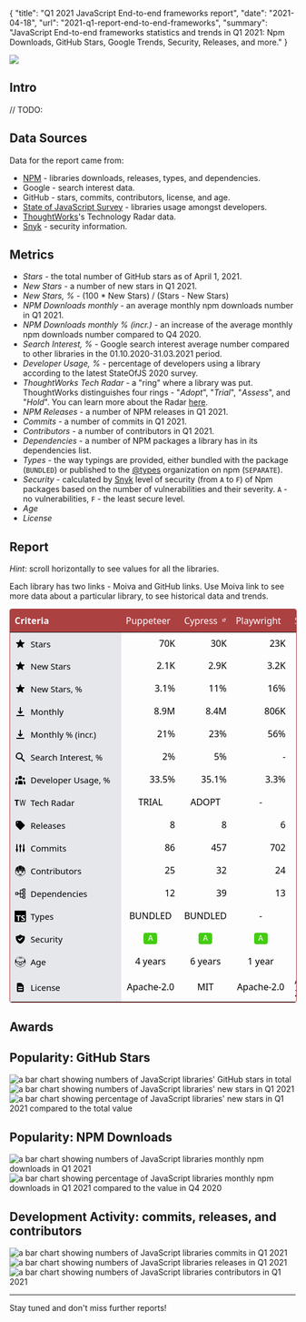 {
    "title": "Q1 2021 JavaScript End-to-end frameworks report",
    "date": "2021-04-18",
    "url": "2021-q1-report-end-to-end-frameworks",
    "summary": "JavaScript End-to-end frameworks statistics and trends in Q1 2021: Npm Downloads, GitHub Stars, Google Trends, Security, Releases, and more."
}

![](/blog/images/2021-q1-report/logo.png)

## Intro
// TODO:

## Data Sources
Data for the report came from:
- [NPM](https://www.npmjs.com/) - libraries downloads, releases, types, and dependencies.
- Google - search interest data.
- GitHub - stars, commits, contributors, license, and age.
- [State of JavaScript Survey](https://stateofjs.com/) - libraries usage amongst developers.
- [ThoughtWorks](https://www.thoughtworks.com/)'s Technology Radar data.
- [Snyk](https://snyk.io/) - security information.

## Metrics
- *Stars* - the total number of GitHub stars as of April 1, 2021.
- *New Stars* - a number of new stars in Q1 2021.
- *New Stars, %* - (100 * New Stars) / (Stars - New Stars)
- *NPM Downloads monthly* - an average monthly npm downloads number in Q1 2021.
- *NPM Downloads monthly % (incr.)* - an increase of the average monthly npm downloads number compared to Q4 2020.
- *Search Interest, %* - Google search interest average number compared to other libraries in the 01.10.2020-31.03.2021 period.
- *Developer Usage, %* - percentage of developers using a library according to the latest StateOfJS 2020 survey.
- *ThoughtWorks Tech Radar* - a "ring" where a library was put. ThoughtWorks distinguishes four rings - "*Adopt*", "*Trial*", "*Assess*", and "*Hold*". You can learn more about the Radar [here](https://www.thoughtworks.com/radar/faq).
- *NPM Releases* - a number of NPM releases in Q1 2021.
- *Commits* - a number of commits in Q1 2021.
- *Contributors* - a number of contributors in Q1 2021.
- *Dependencies* - a number of NPM packages a library has in its dependencies list.
- *Types* - the way typings are provided, either bundled with the package (`BUNDLED`) or published to the [@types](https://www.npmjs.com/~types) organization on npm (`SEPARATE`).
- *Security* - calculated by [Snyk](https://snyk.io/) level of security (from `A` to `F`) of Npm packages based on the number of vulnerabilities and their severity. `A` - no vulnerabilities, `F` - the least secure level.
- *Age*
- *License*

## Report
*Hint*: scroll horizontally to see values for all the libraries.

Each library has two links - Moiva and GitHub links. Use Moiva link to see more data about a particular library, to see historical data and trends.

<style type='text/css'>
.wrapper-2021q1 {
    border-color: rgba(172, 65, 66, 1);
    border-radius: 0.25rem;
    border-width: 1px;
    border-style: solid;
    width: 100%;
    overflow: scroll;
}
.wrapper-2021q1 table {
  padding: 0;
  margin: 0;
  border: none;
    font-size: 16px;
    border-width: 1px;
    table-layout: auto;
    border-collapse: collapse;
    text-indent: 0;
    border-color: inherit;
    font-family: ui-sans-serif, system-ui, -apple-system, BlinkMacSystemFont, "Segoe UI", Roboto, "Helvetica Neue", Arial, "Noto Sans", sans-serif, "Apple Color Emoji", "Segoe UI Emoji", "Segoe UI Symbol", "Noto Color Emoji";
}
.wrapper-2021q1 thead {
    background-color: rgba(172, 65, 66, 1.0);
    color: white;
}
.wrapper-2021q1 thead th {
    z-index: 1;
    border: none;
}

.wrapper-2021q1 thead th:first-child {
    background-color: rgba(172, 65, 66, 1.0);
    height: 2.5rem;
    position: -webkit-sticky;
    position: sticky;
    left: 0;
    z-index: 2;
}

.wrapper-2021q1 thead th:first-child div {
    width: 180px;
}

.wrapper-2021q1 thead th div {
    display: flex;
}

.wrapper-2021q1 tbody {
    color: black;
}

.wrapper-2021q1 tbody th {
    font-weight: 500;
    font-size: 15px;
    position: -webkit-sticky;
    position: sticky;
    left: 0;
    z-index: 1;
    background-color: rgba(229, 231, 235, 1.0) !important;
    padding-left: 0.5rem;
    padding-right: 0.5rem;
    border-left: none;
}

.wrapper-2021q1 tbody tr {
    height: 40px;
}

.wrapper-2021q1 td, th {
    border-bottom: none;
    border-top: none;
}

.wrapper-2021q1 a.primary-link {
    font-weight: 400;
    color: rgba(255, 255, 255, 1) !important;
}

.wrapper-2021q1 a.primary-link:hover {
    font-weight: 400;
    --tw-text-opacity: 1;
    color: rgba(255, 255, 255, var(--tw-text-opacity));
    text-decoration: underline;
}
.wrapper-2021q1 a, .link {
    cursor: pointer;
    font-weight: 400;
    color: rgba(172, 65, 66, 1);
}
.wrapper-2021q1 a {
    color: inherit;
    text-decoration: inherit;
}

.wrapper-2021q1 .ml-2 {
    margin-left: 0.5rem;
}
.wrapper-2021q1 svg {
    display: block;
    vertical-align: middle;
}
.wrapper-2021q1 .w-5 {
    width: 1.25rem;
}
.wrapper-2021q1 .h-5 {
    height: 1.25rem;
}
.wrapper-2021q1 .border-r {
    border-right-width: 1px !important;
}

.wrapper-2021q1 .border-gray-300 {
    border-color: rgba(209, 213, 219, 1);
}

.wrapper-2021q1 .items-center {
    align-items: center;
}

.wrapper-2021q1 .flex {
    display: flex;
}
.wrapper-2021q1 .justify-end {
    justify-content: flex-end;
}
.wrapper-2021q1 .justify-center {
    justify-content: center;
}
.wrapper-2021q1 .sec {
    border-radius: 4px;
    width: 24px;
    height: 20px;
    display: flex;
    align-items: center;
    justify-content: center;
    font-family: ui-monospace, SFMono-Regular, Menlo, Monaco, Consolas, "Liberation Mono", "Courier New", monospace;
    font-size: 14px;
    line-height: 20px;
    color: white !important;
    text-decoration: none;
}
.wrapper-2021q1 .sec-A {
    background-color: #4c1;
}
.wrapper-2021q1 .sec-E, .wrapper-2021q1 .sec-F {
    background-color: #e05d44;
}
</style>

<div class="wrapper-2021q1"><table><thead class="text-white bg-primary"><tr><th scope="col"><div class="w-52">Criteria</div></th><th scope="col"><div><a href="/?npm=puppeteer" class="primary-link">Puppeteer</a><a href="https://github.com/puppeteer/puppeteer" target="_blank" class="ml-2 primary-link"><svg xmlns="http://www.w3.org/2000/svg" class="w-5 h-5" viewBox="0 0 20 20" fill="currentColor"><path d="M11 3a1 1 0 100 2h2.586l-6.293 6.293a1 1 0 101.414 1.414L15 6.414V9a1 1 0 102 0V4a1 1 0 00-1-1h-5z"></path><path d="M5 5a2 2 0 00-2 2v8a2 2 0 002 2h8a2 2 0 002-2v-3a1 1 0 10-2 0v3H5V7h3a1 1 0 000-2H5z"></path></svg></a></div></th><th scope="col"><div><a href="/?npm=cypress" class="primary-link">Cypress</a><a href="https://github.com/cypress-io/cypress" target="_blank" class="ml-2 primary-link"><svg xmlns="http://www.w3.org/2000/svg" class="w-5 h-5" viewBox="0 0 20 20" fill="currentColor"><path d="M11 3a1 1 0 100 2h2.586l-6.293 6.293a1 1 0 101.414 1.414L15 6.414V9a1 1 0 102 0V4a1 1 0 00-1-1h-5z"></path><path d="M5 5a2 2 0 00-2 2v8a2 2 0 002 2h8a2 2 0 002-2v-3a1 1 0 10-2 0v3H5V7h3a1 1 0 000-2H5z"></path></svg></a></div></th><th scope="col"><div><a href="/?npm=playwright" class="primary-link">Playwright</a><a href="https://github.com/Microsoft/playwright" target="_blank" class="ml-2 primary-link"><svg xmlns="http://www.w3.org/2000/svg" class="w-5 h-5" viewBox="0 0 20 20" fill="currentColor"><path d="M11 3a1 1 0 100 2h2.586l-6.293 6.293a1 1 0 101.414 1.414L15 6.414V9a1 1 0 102 0V4a1 1 0 00-1-1h-5z"></path><path d="M5 5a2 2 0 00-2 2v8a2 2 0 002 2h8a2 2 0 002-2v-3a1 1 0 10-2 0v3H5V7h3a1 1 0 000-2H5z"></path></svg></a></div></th><th scope="col"><div><a href="/?npm=selenium-webdriver" class="primary-link">Selenium</a><a href="https://github.com/SeleniumHQ/selenium" target="_blank" class="ml-2 primary-link"><svg xmlns="http://www.w3.org/2000/svg" class="w-5 h-5" viewBox="0 0 20 20" fill="currentColor"><path d="M11 3a1 1 0 100 2h2.586l-6.293 6.293a1 1 0 101.414 1.414L15 6.414V9a1 1 0 102 0V4a1 1 0 00-1-1h-5z"></path><path d="M5 5a2 2 0 00-2 2v8a2 2 0 002 2h8a2 2 0 002-2v-3a1 1 0 10-2 0v3H5V7h3a1 1 0 000-2H5z"></path></svg></a></div></th><th scope="col"><div><a href="/?npm=webdriverio" class="primary-link">Webdriverio</a><a href="https://github.com/webdriverio/webdriverio" target="_blank" class="ml-2 primary-link"><svg xmlns="http://www.w3.org/2000/svg" class="w-5 h-5" viewBox="0 0 20 20" fill="currentColor"><path d="M11 3a1 1 0 100 2h2.586l-6.293 6.293a1 1 0 101.414 1.414L15 6.414V9a1 1 0 102 0V4a1 1 0 00-1-1h-5z"></path><path d="M5 5a2 2 0 00-2 2v8a2 2 0 002 2h8a2 2 0 002-2v-3a1 1 0 10-2 0v3H5V7h3a1 1 0 000-2H5z"></path></svg></a></div></th><th scope="col"><div><a href="/?npm=testcafe" class="primary-link">Testcafe</a><a href="https://github.com/DevExpress/testcafe" target="_blank" class="ml-2 primary-link"><svg xmlns="http://www.w3.org/2000/svg" class="w-5 h-5" viewBox="0 0 20 20" fill="currentColor"><path d="M11 3a1 1 0 100 2h2.586l-6.293 6.293a1 1 0 101.414 1.414L15 6.414V9a1 1 0 102 0V4a1 1 0 00-1-1h-5z"></path><path d="M5 5a2 2 0 00-2 2v8a2 2 0 002 2h8a2 2 0 002-2v-3a1 1 0 10-2 0v3H5V7h3a1 1 0 000-2H5z"></path></svg></a></div></th><th scope="col"><div><a href="/?npm=nightwatch" class="primary-link">Nightwatch</a><a href="https://github.com/nightwatchjs/nightwatch" target="_blank" class="ml-2 primary-link"><svg xmlns="http://www.w3.org/2000/svg" class="w-5 h-5" viewBox="0 0 20 20" fill="currentColor"><path d="M11 3a1 1 0 100 2h2.586l-6.293 6.293a1 1 0 101.414 1.414L15 6.414V9a1 1 0 102 0V4a1 1 0 00-1-1h-5z"></path><path d="M5 5a2 2 0 00-2 2v8a2 2 0 002 2h8a2 2 0 002-2v-3a1 1 0 10-2 0v3H5V7h3a1 1 0 000-2H5z"></path></svg></a></div></th><th scope="col"><div><a href="/?npm=taiko" class="primary-link">Taiko</a><a href="https://github.com/getgauge/taiko" target="_blank" class="ml-2 primary-link"><svg xmlns="http://www.w3.org/2000/svg" class="w-5 h-5" viewBox="0 0 20 20" fill="currentColor"><path d="M11 3a1 1 0 100 2h2.586l-6.293 6.293a1 1 0 101.414 1.414L15 6.414V9a1 1 0 102 0V4a1 1 0 00-1-1h-5z"></path><path d="M5 5a2 2 0 00-2 2v8a2 2 0 002 2h8a2 2 0 002-2v-3a1 1 0 10-2 0v3H5V7h3a1 1 0 000-2H5z"></path></svg></a></div></th><th scope="col"><div><a href="/?npm=nightmare" class="primary-link">Nightmare</a><a href="https://github.com/segmentio/nightmare" target="_blank" class="ml-2 primary-link"><svg xmlns="http://www.w3.org/2000/svg" class="w-5 h-5" viewBox="0 0 20 20" fill="currentColor"><path d="M11 3a1 1 0 100 2h2.586l-6.293 6.293a1 1 0 101.414 1.414L15 6.414V9a1 1 0 102 0V4a1 1 0 00-1-1h-5z"></path><path d="M5 5a2 2 0 00-2 2v8a2 2 0 002 2h8a2 2 0 002-2v-3a1 1 0 10-2 0v3H5V7h3a1 1 0 000-2H5z"></path></svg></a></div></th><th scope="col"><div><a href="/?npm=casperjs" class="primary-link">Casperjs</a><a href="https://github.com/casperjs/casperjs" target="_blank" class="ml-2 primary-link"><svg xmlns="http://www.w3.org/2000/svg" class="w-5 h-5" viewBox="0 0 20 20" fill="currentColor"><path d="M11 3a1 1 0 100 2h2.586l-6.293 6.293a1 1 0 101.414 1.414L15 6.414V9a1 1 0 102 0V4a1 1 0 00-1-1h-5z"></path><path d="M5 5a2 2 0 00-2 2v8a2 2 0 002 2h8a2 2 0 002-2v-3a1 1 0 10-2 0v3H5V7h3a1 1 0 000-2H5z"></path></svg></a></div></th><th scope="col"><div><a href="/?npm=slimerjs" class="primary-link">Slimerjs</a><a href="https://github.com/laurentj/slimerjs" target="_blank" class="ml-2 primary-link"><svg xmlns="http://www.w3.org/2000/svg" class="w-5 h-5" viewBox="0 0 20 20" fill="currentColor"><path d="M11 3a1 1 0 100 2h2.586l-6.293 6.293a1 1 0 101.414 1.414L15 6.414V9a1 1 0 102 0V4a1 1 0 00-1-1h-5z"></path><path d="M5 5a2 2 0 00-2 2v8a2 2 0 002 2h8a2 2 0 002-2v-3a1 1 0 10-2 0v3H5V7h3a1 1 0 000-2H5z"></path></svg></a></div></th><th scope="col"><div><a href="/?npm=zombie" class="primary-link">Zombie</a><a href="https://github.com/assaf/zombie" target="_blank" class="ml-2 primary-link"><svg xmlns="http://www.w3.org/2000/svg" class="w-5 h-5" viewBox="0 0 20 20" fill="currentColor"><path d="M11 3a1 1 0 100 2h2.586l-6.293 6.293a1 1 0 101.414 1.414L15 6.414V9a1 1 0 102 0V4a1 1 0 00-1-1h-5z"></path><path d="M5 5a2 2 0 00-2 2v8a2 2 0 002 2h8a2 2 0 002-2v-3a1 1 0 10-2 0v3H5V7h3a1 1 0 000-2H5z"></path></svg></a></div></th></tr></thead><tbody><!-- Stars --><tr class="row"><th class="border-r border-gray-300"><div class="flex items-center border-r"><svg xmlns="http://www.w3.org/2000/svg" class="w-5 h-5" viewBox="0 0 20 20" fill="currentColor"><path d="M9.049 2.927c.3-.921 1.603-.921 1.902 0l1.07 3.292a1 1 0 00.95.69h3.462c.969 0 1.371 1.24.588 1.81l-2.8 2.034a1 1 0 00-.364 1.118l1.07 3.292c.3.921-.755 1.688-1.54 1.118l-2.8-2.034a1 1 0 00-1.175 0l-2.8 2.034c-.784.57-1.838-.197-1.539-1.118l1.07-3.292a1 1 0 00-.364-1.118L2.98 8.72c-.783-.57-.38-1.81.588-1.81h3.461a1 1 0 00.951-.69l1.07-3.292z"></path></svg><div class="ml-2">Stars</div></div></th><td class="border-r border-gray-300"><div class="flex justify-end" data-v-76753836="">70K</div></td><td class="border-r border-gray-300"><div class="flex justify-end" data-v-76753836="">30K</div></td><td class="border-r border-gray-300"><div class="flex justify-end" data-v-76753836="">23K</div></td><td class="border-r border-gray-300"><div class="flex justify-end" data-v-76753836="">21K</div></td><td class="border-r border-gray-300"><div class="flex justify-end" data-v-76753836="">6.6K</div></td><td class="border-r border-gray-300"><div class="flex justify-end" data-v-76753836="">8.9K</div></td><td class="border-r border-gray-300"><div class="flex justify-end" data-v-76753836="">11K</div></td><td class="border-r border-gray-300"><div class="flex justify-end" data-v-76753836="">2.7K</div></td><td class="border-r border-gray-300"><div class="flex justify-end" data-v-76753836="">19K</div></td><td class="border-r border-gray-300"><div class="flex justify-end" data-v-76753836="">7.3K</div></td><td class="border-r border-gray-300"><div class="flex justify-end" data-v-76753836="">3K</div></td><td class="border-r border-gray-300"><div class="flex justify-end" data-v-76753836="">5.5K</div></td></tr><tr class="row"><th class="border-r border-gray-300"><div class="flex items-center border-r"><svg xmlns="http://www.w3.org/2000/svg" class="w-5 h-5" viewBox="0 0 20 20" fill="currentColor"><path d="M9.049 2.927c.3-.921 1.603-.921 1.902 0l1.07 3.292a1 1 0 00.95.69h3.462c.969 0 1.371 1.24.588 1.81l-2.8 2.034a1 1 0 00-.364 1.118l1.07 3.292c.3.921-.755 1.688-1.54 1.118l-2.8-2.034a1 1 0 00-1.175 0l-2.8 2.034c-.784.57-1.838-.197-1.539-1.118l1.07-3.292a1 1 0 00-.364-1.118L2.98 8.72c-.783-.57-.38-1.81.588-1.81h3.461a1 1 0 00.951-.69l1.07-3.292z"></path></svg><div class="ml-2">New Stars</div></div></th><td class="border-r border-gray-300 bg-gray-200"><div class="flex items-center justify-end" data-v-76753836="">2.1K</div></td><td class="border-r border-gray-300 bg-gray-200"><div class="flex items-center justify-end" data-v-76753836="">2.9K</div></td><td class="border-r border-gray-300 bg-gray-200"><div class="flex items-center justify-end" data-v-76753836="">3.2K</div></td><td class="border-r border-gray-300 bg-gray-200"><div class="flex items-center justify-end" data-v-76753836="">1.1K</div></td><td class="border-r border-gray-300 bg-gray-200"><div class="flex items-center justify-end" data-v-76753836="">351</div></td><td class="border-r border-gray-300 bg-gray-200"><div class="flex items-center justify-end" data-v-76753836="">186</div></td><td class="border-r border-gray-300 bg-gray-200"><div class="flex items-center justify-end" data-v-76753836="">151</div></td><td class="border-r border-gray-300 bg-gray-200"><div class="flex items-center justify-end" data-v-76753836="">76</div></td><td class="border-r border-gray-300 bg-gray-200"><div class="flex items-center justify-end" data-v-76753836="">139</div></td><td class="border-r border-gray-300 bg-gray-200"><div class="flex items-center justify-end" data-v-76753836="">6</div></td><td class="border-r border-gray-300 bg-gray-200"><div class="flex items-center justify-end" data-v-76753836="">13</div></td><td class="border-r border-gray-300 bg-gray-200"><div class="flex items-center justify-end" data-v-76753836="">43</div></td></tr><tr class="row"><th class="border-r border-gray-300"><div class="flex items-center border-r"><svg xmlns="http://www.w3.org/2000/svg" class="w-5 h-5" viewBox="0 0 20 20" fill="currentColor"><path d="M9.049 2.927c.3-.921 1.603-.921 1.902 0l1.07 3.292a1 1 0 00.95.69h3.462c.969 0 1.371 1.24.588 1.81l-2.8 2.034a1 1 0 00-.364 1.118l1.07 3.292c.3.921-.755 1.688-1.54 1.118l-2.8-2.034a1 1 0 00-1.175 0l-2.8 2.034c-.784.57-1.838-.197-1.539-1.118l1.07-3.292a1 1 0 00-.364-1.118L2.98 8.72c-.783-.57-.38-1.81.588-1.81h3.461a1 1 0 00.951-.69l1.07-3.292z"></path></svg><div class="ml-2">New Stars, %</div></div></th><td class="border-r border-gray-300"><div class="flex items-center justify-end" data-v-76753836="">3.1% </div></td><td class="border-r border-gray-300"><div class="flex items-center justify-end" data-v-76753836="">11% </div></td><td class="border-r border-gray-300"><div class="flex items-center justify-end" data-v-76753836="">16% </div></td><td class="border-r border-gray-300"><div class="flex items-center justify-end" data-v-76753836="">5.6% </div></td><td class="border-r border-gray-300"><div class="flex items-center justify-end" data-v-76753836="">5.7% </div></td><td class="border-r border-gray-300"><div class="flex items-center justify-end" data-v-76753836="">2.2% </div></td><td class="border-r border-gray-300"><div class="flex items-center justify-end" data-v-76753836="">1.4% </div></td><td class="border-r border-gray-300"><div class="flex items-center justify-end" data-v-76753836="">2.9% </div></td><td class="border-r border-gray-300"><div class="flex items-center justify-end" data-v-76753836="">0.7% </div></td><td class="border-r border-gray-300"><div class="flex items-center justify-end" data-v-76753836="">0.1% </div></td><td class="border-r border-gray-300"><div class="flex items-center justify-end" data-v-76753836="">0.4% </div></td><td class="border-r border-gray-300"><div class="flex items-center justify-end" data-v-76753836="">0.8% </div></td></tr><tr class="row"><th class="border-r border-gray-300"><div class="flex items-center border-r"><svg xmlns="http://www.w3.org/2000/svg" class="w-5 h-5" viewBox="0 0 20 20" fill="currentColor"><path fill-rule="evenodd" d="M3 17a1 1 0 011-1h12a1 1 0 110 2H4a1 1 0 01-1-1zm3.293-7.707a1 1 0 011.414 0L9 10.586V3a1 1 0 112 0v7.586l1.293-1.293a1 1 0 111.414 1.414l-3 3a1 1 0 01-1.414 0l-3-3a1 1 0 010-1.414z" clip-rule="evenodd"></path></svg><div class="ml-2">Monthly</div></div></th><td class="border-r border-gray-300 bg-gray-200"><div class="flex items-center justify-end" data-v-76753836="">8.9M</div></td><td class="border-r border-gray-300 bg-gray-200"><div class="flex items-center justify-end" data-v-76753836="">8.4M</div></td><td class="border-r border-gray-300 bg-gray-200"><div class="flex items-center justify-end" data-v-76753836="">806K</div></td><td class="border-r border-gray-300 bg-gray-200"><div class="flex items-center justify-end" data-v-76753836="">8M</div></td><td class="border-r border-gray-300 bg-gray-200"><div class="flex items-center justify-end" data-v-76753836="">3.4M</div></td><td class="border-r border-gray-300 bg-gray-200"><div class="flex items-center justify-end" data-v-76753836="">964K</div></td><td class="border-r border-gray-300 bg-gray-200"><div class="flex items-center justify-end" data-v-76753836="">833K</div></td><td class="border-r border-gray-300 bg-gray-200"><div class="flex items-center justify-end" data-v-76753836="">39K</div></td><td class="border-r border-gray-300 bg-gray-200"><div class="flex items-center justify-end" data-v-76753836="">50K</div></td><td class="border-r border-gray-300 bg-gray-200"><div class="flex items-center justify-end" data-v-76753836="">52K</div></td><td class="border-r border-gray-300 bg-gray-200"><div class="flex items-center justify-end" data-v-76753836="">7.3K</div></td><td class="border-r border-gray-300 bg-gray-200"><div class="flex items-center justify-end" data-v-76753836="">48K</div></td></tr><tr class="row"><th class="border-r border-gray-300"><div class="flex items-center border-r"><svg xmlns="http://www.w3.org/2000/svg" class="w-5 h-5" viewBox="0 0 20 20" fill="currentColor"><path fill-rule="evenodd" d="M3 17a1 1 0 011-1h12a1 1 0 110 2H4a1 1 0 01-1-1zm3.293-7.707a1 1 0 011.414 0L9 10.586V3a1 1 0 112 0v7.586l1.293-1.293a1 1 0 111.414 1.414l-3 3a1 1 0 01-1.414 0l-3-3a1 1 0 010-1.414z" clip-rule="evenodd"></path></svg><div class="ml-2">Monthly % (incr.)</div></div></th><td class="border-r border-gray-300"><div class="flex items-center justify-end" data-v-76753836="">21% </div></td><td class="border-r border-gray-300"><div class="flex items-center justify-end" data-v-76753836="">23% </div></td><td class="border-r border-gray-300"><div class="flex items-center justify-end" data-v-76753836="">56% </div></td><td class="border-r border-gray-300"><div class="flex items-center justify-end" data-v-76753836="">7% </div></td><td class="border-r border-gray-300"><div class="flex items-center justify-end" data-v-76753836="">7% </div></td><td class="border-r border-gray-300"><div class="flex items-center justify-end" data-v-76753836="">3% </div></td><td class="border-r border-gray-300"><div class="flex items-center justify-end" data-v-76753836="">4% </div></td><td class="border-r border-gray-300"><div class="flex items-center justify-end" data-v-76753836="">39% </div></td><td class="border-r border-gray-300"><div class="flex items-center justify-end" data-v-76753836="">-7% </div></td><td class="border-r border-gray-300"><div class="flex items-center justify-end" data-v-76753836="">31% </div></td><td class="border-r border-gray-300"><div class="flex items-center justify-end" data-v-76753836="">0% </div></td><td class="border-r border-gray-300"><div class="flex items-center justify-end" data-v-76753836="">23% </div></td></tr><tr class="row"><th class="border-r border-gray-300"><div class="flex items-center border-r"><svg xmlns="http://www.w3.org/2000/svg" class="w-5 h-5" viewBox="0 0 20 20" fill="currentColor"><path fill-rule="evenodd" d="M8 4a4 4 0 100 8 4 4 0 000-8zM2 8a6 6 0 1110.89 3.476l4.817 4.817a1 1 0 01-1.414 1.414l-4.816-4.816A6 6 0 012 8z" clip-rule="evenodd"></path></svg><div class="ml-2">Search Interest, %</div></div></th><td class="border-r border-gray-300 bg-gray-200"><div class="flex items-center justify-end" data-v-76753836="">2%</div></td><td class="border-r border-gray-300 bg-gray-200"><div class="flex items-center justify-end" data-v-76753836="">5%</div></td><td class="border-r border-gray-300 bg-gray-200"><div class="flex items-center justify-end" data-v-76753836="">-</div></td><td class="border-r border-gray-300 bg-gray-200"><div class="flex items-center justify-end" data-v-76753836="">-</div></td><td class="border-r border-gray-300 bg-gray-200"><div class="flex items-center justify-end" data-v-76753836="">-</div></td><td class="border-r border-gray-300 bg-gray-200"><div class="flex items-center justify-end" data-v-76753836="">-</div></td><td class="border-r border-gray-300 bg-gray-200"><div class="flex items-center justify-end" data-v-76753836="">-</div></td><td class="border-r border-gray-300 bg-gray-200"><div class="flex items-center justify-end" data-v-76753836="">-</div></td><td class="border-r border-gray-300 bg-gray-200"><div class="flex items-center justify-end" data-v-76753836="">-</div></td><td class="border-r border-gray-300 bg-gray-200"><div class="flex items-center justify-end" data-v-76753836="">-</div></td><td class="border-r border-gray-300 bg-gray-200"><div class="flex items-center justify-end" data-v-76753836="">-</div></td><td class="border-r border-gray-300 bg-gray-200"><div class="flex items-center justify-end" data-v-76753836="">-</div></td></tr><tr class="row"><th class="border-r border-gray-300"><div class="flex items-center border-r"><svg xmlns="http://www.w3.org/2000/svg" class="w-5 h-5" viewBox="0 0 20 20" fill="currentColor"><path d="M13 6a3 3 0 11-6 0 3 3 0 016 0zM18 8a2 2 0 11-4 0 2 2 0 014 0zM14 15a4 4 0 00-8 0v3h8v-3zM6 8a2 2 0 11-4 0 2 2 0 014 0zM16 18v-3a5.972 5.972 0 00-.75-2.906A3.005 3.005 0 0119 15v3h-3zM4.75 12.094A5.973 5.973 0 004 15v3H1v-3a3 3 0 013.75-2.906z"></path></svg><div class="ml-2">Developer Usage, %</div></div></th><td class="border-r border-gray-300"><div class="flex items-center justify-end" data-v-76753836="">33.5%</div></td><td class="border-r border-gray-300"><div class="flex items-center justify-end" data-v-76753836="">35.1%</div></td><td class="border-r border-gray-300"><div class="flex items-center justify-end" data-v-76753836="">3.3%</div></td><td class="border-r border-gray-300"><div class="flex items-center justify-end" data-v-76753836="">-</div></td><td class="border-r border-gray-300"><div class="flex items-center justify-end" data-v-76753836="">9.9%</div></td><td class="border-r border-gray-300"><div class="flex items-center justify-end" data-v-76753836="">-</div></td><td class="border-r border-gray-300"><div class="flex items-center justify-end" data-v-76753836="">-</div></td><td class="border-r border-gray-300"><div class="flex items-center justify-end" data-v-76753836="">-</div></td><td class="border-r border-gray-300"><div class="flex items-center justify-end" data-v-76753836="">-</div></td><td class="border-r border-gray-300"><div class="flex items-center justify-end" data-v-76753836="">-</div></td><td class="border-r border-gray-300"><div class="flex items-center justify-end" data-v-76753836="">-</div></td><td class="border-r border-gray-300"><div class="flex items-center justify-end" data-v-76753836="">-</div></td></tr><tr class="row"><th class="border-r border-gray-300"><div class="flex items-center border-r"><div class="root w-5 dark"><svg xmlns="http://www.w3.org/2000/svg" xmlns:xlink="http://www.w3.org/1999/xlink" viewBox="0 0 66 36" fill="#fff" fill-rule="evenodd" stroke="#000" stroke-linecap="round" stroke-linejoin="round"><path d="M0 5.93V0h25.132v5.93h-9.06v29h-7v-29zM29.255 0h3.5L38.5 28.2 44.87 0h3.463l6.052 28.188L60.535 0H64l-8 34.92h-3.587l-5.93-28.546L40.16 34.92h-3.587z" stroke="none" style="color: black; fill: currentcolor;"></path></svg></div><div class="ml-2">Tech Radar</div></div></th><td class="border-r border-gray-300 bg-gray-200"><div class="flex items-center justify-center" data-v-76753836="">TRIAL</div></td><td class="border-r border-gray-300 bg-gray-200"><div class="flex items-center justify-center" data-v-76753836="">ADOPT</div></td><td class="border-r border-gray-300 bg-gray-200"><div class="flex items-center justify-center" data-v-76753836="">-</div></td><td class="border-r border-gray-300 bg-gray-200"><div class="flex items-center justify-center" data-v-76753836="">-</div></td><td class="border-r border-gray-300 bg-gray-200"><div class="flex items-center justify-center" data-v-76753836="">-</div></td><td class="border-r border-gray-300 bg-gray-200"><div class="flex items-center justify-center" data-v-76753836="">-</div></td><td class="border-r border-gray-300 bg-gray-200"><div class="flex items-center justify-center" data-v-76753836="">-</div></td><td class="border-r border-gray-300 bg-gray-200"><div class="flex items-center justify-center" data-v-76753836="">-</div></td><td class="border-r border-gray-300 bg-gray-200"><div class="flex items-center justify-center" data-v-76753836="">-</div></td><td class="border-r border-gray-300 bg-gray-200"><div class="flex items-center justify-center" data-v-76753836="">-</div></td><td class="border-r border-gray-300 bg-gray-200"><div class="flex items-center justify-center" data-v-76753836="">-</div></td><td class="border-r border-gray-300 bg-gray-200"><div class="flex items-center justify-center" data-v-76753836="">-</div></td></tr><tr class="row"><th class="border-r border-gray-300"><div class="flex items-center border-r"><svg xmlns="http://www.w3.org/2000/svg" class="w-5 h-5" viewBox="0 0 20 20" fill="currentColor"><path fill-rule="evenodd" d="M17.707 9.293a1 1 0 010 1.414l-7 7a1 1 0 01-1.414 0l-7-7A.997.997 0 012 10V5a3 3 0 013-3h5c.256 0 .512.098.707.293l7 7zM5 6a1 1 0 100-2 1 1 0 000 2z" clip-rule="evenodd"></path></svg><div class="ml-2">Releases</div></div></th><td class="border-r border-gray-300"><div class="flex items-center justify-end" data-v-76753836="">8</div></td><td class="border-r border-gray-300"><div class="flex items-center justify-end" data-v-76753836="">8</div></td><td class="border-r border-gray-300"><div class="flex items-center justify-end" data-v-76753836="">6</div></td><td class="border-r border-gray-300"><div class="flex items-center justify-end" data-v-76753836="">0</div></td><td class="border-r border-gray-300"><div class="flex items-center justify-end" data-v-76753836="">20</div></td><td class="border-r border-gray-300"><div class="flex items-center justify-end" data-v-76753836="">3</div></td><td class="border-r border-gray-300"><div class="flex items-center justify-end" data-v-76753836="">2</div></td><td class="border-r border-gray-300"><div class="flex items-center justify-end" data-v-76753836="">7</div></td><td class="border-r border-gray-300"><div class="flex items-center justify-end" data-v-76753836="">0</div></td><td class="border-r border-gray-300"><div class="flex items-center justify-end" data-v-76753836="">0</div></td><td class="border-r border-gray-300"><div class="flex items-center justify-end" data-v-76753836="">0</div></td><td class="border-r border-gray-300"><div class="flex items-center justify-end" data-v-76753836="">0</div></td></tr><tr class="row"><th class="border-r border-gray-300"><div class="flex items-center border-r"><svg xmlns="http://www.w3.org/2000/svg" class="w-5 h-5" viewBox="0 0 20 20" fill="currentColor"><path d="M5 4a1 1 0 00-2 0v7.268a2 2 0 000 3.464V16a1 1 0 102 0v-1.268a2 2 0 000-3.464V4zM11 4a1 1 0 10-2 0v1.268a2 2 0 000 3.464V16a1 1 0 102 0V8.732a2 2 0 000-3.464V4zM16 3a1 1 0 011 1v7.268a2 2 0 010 3.464V16a1 1 0 11-2 0v-1.268a2 2 0 010-3.464V4a1 1 0 011-1z"></path></svg><div class="ml-2">Commits</div></div></th><td class="border-r border-gray-300 bg-gray-200"><div class="flex items-center justify-end" data-v-76753836="">86</div></td><td class="border-r border-gray-300 bg-gray-200"><div class="flex items-center justify-end" data-v-76753836="">457</div></td><td class="border-r border-gray-300 bg-gray-200"><div class="flex items-center justify-end" data-v-76753836="">702</div></td><td class="border-r border-gray-300 bg-gray-200"><div class="flex items-center justify-end" data-v-76753836="">591</div></td><td class="border-r border-gray-300 bg-gray-200"><div class="flex items-center justify-end" data-v-76753836="">270</div></td><td class="border-r border-gray-300 bg-gray-200"><div class="flex items-center justify-end" data-v-76753836="">102</div></td><td class="border-r border-gray-300 bg-gray-200"><div class="flex items-center justify-end" data-v-76753836="">21</div></td><td class="border-r border-gray-300 bg-gray-200"><div class="flex items-center justify-end" data-v-76753836="">94</div></td><td class="border-r border-gray-300 bg-gray-200"><div class="flex items-center justify-end" data-v-76753836="">0</div></td><td class="border-r border-gray-300 bg-gray-200"><div class="flex items-center justify-end" data-v-76753836="">0</div></td><td class="border-r border-gray-300 bg-gray-200"><div class="flex items-center justify-end" data-v-76753836="">0</div></td><td class="border-r border-gray-300 bg-gray-200"><div class="flex items-center justify-end" data-v-76753836="">0</div></td></tr><tr class="row"><th class="border-r border-gray-300"><div class="flex items-center border-r"><svg xmlns="http://www.w3.org/2000/svg" class="w-5 h-5" preserveAspectRatio="xMidYMid meet" viewBox="0 0 64 64"><path d="M40.322 4.102C38.603 2.702 35.304 2 32 2c-3.302 0-6.601.701-8.32 2.101v21.41h16.643V4.102z" fill="black"></path><path d="M58.384 27.574l.532.284C58.39 17.578 53.723 9.323 41.937 6.47l.001 17.323c6.843.676 12.639 2.022 16.446 3.781" fill="black"></path><path d="M22.063 23.793l.002-17.323C10.277 9.323 5.61 17.578 5.084 27.859l.532-.284c3.808-1.76 9.604-3.106 16.447-3.782" fill="black"></path><path d="M58 35.486V32h4c0-1.345-1.032-2.616-2.833-3.761c-2.343-.574-9.126-2.125-17.229-2.933v1.717H22.063v-1.717c-8.105.808-14.892 2.358-17.231 2.935C3.031 29.384 2 30.655 2 32h4v3.486C4.496 36.193 3 37.79 3 41c0 3.981 2.302 5.506 4.064 5.893C8.271 55.282 26.084 62 32 62s23.729-6.718 24.936-15.107C58.698 46.506 61 44.981 61 41c0-3.21-1.496-4.807-3-5.514zM56 45h-1v1c0 7.037-16.911 14-23 14S9 53.037 9 46v-1H8c-.122 0-3-.046-3-4c0-3.834 2.701-3.994 3-4h1v-5h46v5h1c.122 0 3 .046 3 4c0 3.834-2.701 3.994-3 4z" fill="black"></path><path d="M25 38.558c0-.552-.113-1.073-.295-1.562c1.03.747 1.859 1.752 2.295 3.06c0-7.998-14-7.998-14-.998c.652-1.632 2.162-2.72 3.963-3.252A4.454 4.454 0 0 0 16 38.558a4.5 4.5 0 0 0 9 0" fill="black"></path><path d="M37 40.056c.436-1.308 1.265-2.313 2.295-3.06A4.451 4.451 0 0 0 39 38.558a4.5 4.5 0 0 0 9 0a4.456 4.456 0 0 0-.963-2.752c1.801.532 3.311 1.62 3.963 3.252c0-7-14-7-14 .998" fill="black"></path><path d="M40.1 49.708H23.901c-.9 0-.9.857-.9.857c0 3.43 4.5 5.143 9 5.143s9-1.713 9-5.143c-.001 0-.001-.857-.901-.857" fill="black"></path></svg><div class="ml-2">Contributors</div></div></th><td class="border-r border-gray-300"><div class="flex items-center justify-end" data-v-76753836="">25</div></td><td class="border-r border-gray-300"><div class="flex items-center justify-end" data-v-76753836="">32</div></td><td class="border-r border-gray-300"><div class="flex items-center justify-end" data-v-76753836="">24</div></td><td class="border-r border-gray-300"><div class="flex items-center justify-end" data-v-76753836="">12</div></td><td class="border-r border-gray-300"><div class="flex items-center justify-end" data-v-76753836="">28</div></td><td class="border-r border-gray-300"><div class="flex items-center justify-end" data-v-76753836="">15</div></td><td class="border-r border-gray-300"><div class="flex items-center justify-end" data-v-76753836="">4</div></td><td class="border-r border-gray-300"><div class="flex items-center justify-end" data-v-76753836="">8</div></td><td class="border-r border-gray-300"><div class="flex items-center justify-end" data-v-76753836="">0</div></td><td class="border-r border-gray-300"><div class="flex items-center justify-end" data-v-76753836="">0</div></td><td class="border-r border-gray-300"><div class="flex items-center justify-end" data-v-76753836="">0</div></td><td class="border-r border-gray-300"><div class="flex items-center justify-end" data-v-76753836="">0</div></td></tr><tr class="row"><th class="border-r border-gray-300"><div class="flex items-center border-r"><svg xmlns="http://www.w3.org/2000/svg" class="w-5 h-5" preserveAspectRatio="xMidYMid meet" viewBox="0 0 32 32"><path d="M30 10V2h-8v3h-5a2.002 2.002 0 0 0-2 2v8h-5v-3H2v8h8v-3h5v8a2.002 2.002 0 0 0 2 2h5v3h8v-8h-8v3h-5v-8h5v3h8v-8h-8v3h-5V7h5v3zM8 18H4v-4h4zm16 6h4v4h-4zm0-10h4v4h-4zm0-10h4v4h-4z" fill="black"></path></svg><div class="ml-2">Dependencies</div></div></th><td class="border-r border-gray-300 bg-gray-200"><div class="flex items-center justify-end" data-v-76753836="">12</div></td><td class="border-r border-gray-300 bg-gray-200"><div class="flex items-center justify-end" data-v-76753836="">39</div></td><td class="border-r border-gray-300 bg-gray-200"><div class="flex items-center justify-end" data-v-76753836="">13</div></td><td class="border-r border-gray-300 bg-gray-200"><div class="flex items-center justify-end" data-v-76753836="">4</div></td><td class="border-r border-gray-300 bg-gray-200"><div class="flex items-center justify-end" data-v-76753836="">27</div></td><td class="border-r border-gray-300 bg-gray-200"><div class="flex items-center justify-end" data-v-76753836="">87</div></td><td class="border-r border-gray-300 bg-gray-200"><div class="flex items-center justify-end" data-v-76753836="">19</div></td><td class="border-r border-gray-300 bg-gray-200"><div class="flex items-center justify-end" data-v-76753836="">12</div></td><td class="border-r border-gray-300 bg-gray-200"><div class="flex items-center justify-end" data-v-76753836="">14</div></td><td class="border-r border-gray-300 bg-gray-200"><div class="flex items-center justify-end" data-v-76753836="">0</div></td><td class="border-r border-gray-300 bg-gray-200"><div class="flex items-center justify-end" data-v-76753836="">0</div></td><td class="border-r border-gray-300 bg-gray-200"><div class="flex items-center justify-end" data-v-76753836="">12</div></td></tr><tr class="row"><th class="border-r border-gray-300"><div class="flex items-center border-r"><div class="flex justify-center w-5"><svg xmlns="http://www.w3.org/2000/svg" class="w-4 h-4" preserveAspectRatio="xMidYMid meet" viewBox="0 0 24 24"><path d="M1.125 0C.502 0 0 .502 0 1.125v21.75C0 23.498.502 24 1.125 24h21.75c.623 0 1.125-.502 1.125-1.125V1.125C24 .502 23.498 0 22.875 0zm17.363 9.75c.612 0 1.154.037 1.627.111a6.38 6.38 0 0 1 1.306.34v2.458a3.95 3.95 0 0 0-.643-.361a5.093 5.093 0 0 0-.717-.26a5.453 5.453 0 0 0-1.426-.2c-.3 0-.573.028-.819.086a2.1 2.1 0 0 0-.623.242c-.17.104-.3.229-.393.374a.888.888 0 0 0-.14.49c0 .196.053.373.156.529c.104.156.252.304.443.444s.423.276.696.41c.273.135.582.274.926.416c.47.197.892.407 1.266.628c.374.222.695.473.963.753c.268.279.472.598.614.957c.142.359.214.776.214 1.253c0 .657-.125 1.21-.373 1.656a3.033 3.033 0 0 1-1.012 1.085a4.38 4.38 0 0 1-1.487.596c-.566.12-1.163.18-1.79.18a9.916 9.916 0 0 1-1.84-.164a5.544 5.544 0 0 1-1.512-.493v-2.63a5.033 5.033 0 0 0 3.237 1.2c.333 0 .624-.03.872-.09c.249-.06.456-.144.623-.25c.166-.108.29-.234.373-.38a1.023 1.023 0 0 0-.074-1.089a2.12 2.12 0 0 0-.537-.5a5.597 5.597 0 0 0-.807-.444a27.72 27.72 0 0 0-1.007-.436c-.918-.383-1.602-.852-2.053-1.405c-.45-.553-.676-1.222-.676-2.005c0-.614.123-1.141.369-1.582c.246-.441.58-.804 1.004-1.089a4.494 4.494 0 0 1 1.47-.629a7.536 7.536 0 0 1 1.77-.201zm-15.113.188h9.563v2.166H9.506v9.646H6.789v-9.646H3.375z" fill="black"></path></svg></div><div class="ml-2">Types</div></div></th><td class="border-r border-gray-300"><div class="flex items-center justify-center" data-v-76753836="">BUNDLED</div></td><td class="border-r border-gray-300"><div class="flex items-center justify-center" data-v-76753836="">BUNDLED</div></td><td class="border-r border-gray-300"><div class="flex items-center justify-center" data-v-76753836="">-</div></td><td class="border-r border-gray-300"><div class="flex items-center justify-center" data-v-76753836="">SEPARATE</div></td><td class="border-r border-gray-300"><div class="flex items-center justify-center" data-v-76753836="">BUNDLED</div></td><td class="border-r border-gray-300"><div class="flex items-center justify-center" data-v-76753836="">BUNDLED</div></td><td class="border-r border-gray-300"><div class="flex items-center justify-center" data-v-76753836="">SEPARATE</div></td><td class="border-r border-gray-300"><div class="flex items-center justify-center" data-v-76753836="">BUNDLED</div></td><td class="border-r border-gray-300"><div class="flex items-center justify-center" data-v-76753836="">SEPARATE</div></td><td class="border-r border-gray-300"><div class="flex items-center justify-center" data-v-76753836="">SEPARATE</div></td><td class="border-r border-gray-300"><div class="flex items-center justify-center" data-v-76753836="">SEPARATE</div></td><td class="border-r border-gray-300"><div class="flex items-center justify-center" data-v-76753836="">-</div></td></tr><tr class="row"><th class="border-r border-gray-300"><div class="flex items-center border-r"><svg xmlns="http://www.w3.org/2000/svg" class="w-5 h-5" viewBox="0 0 20 20" fill="currentColor"><path fill-rule="evenodd" d="M2.166 4.999A11.954 11.954 0 0010 1.944 11.954 11.954 0 0017.834 5c.11.65.166 1.32.166 2.001 0 5.225-3.34 9.67-8 11.317C5.34 16.67 2 12.225 2 7c0-.682.057-1.35.166-2.001zm11.541 3.708a1 1 0 00-1.414-1.414L9 10.586 7.707 9.293a1 1 0 00-1.414 1.414l2 2a1 1 0 001.414 0l4-4z" clip-rule="evenodd"></path></svg><div class="ml-2">Security</div></div></th><td class="border-r border-gray-300 bg-gray-200"><div class="flex items-center justify-center" data-v-76753836=""><a class="sec sec-A" href="https://snyk.io/advisor/npm-package/puppeteer" target="_blank" data-v-76753836="">A</a></div></td><td class="border-r border-gray-300 bg-gray-200"><div class="flex items-center justify-center" data-v-76753836=""><a class="sec sec-A" href="https://snyk.io/advisor/npm-package/cypress" target="_blank" data-v-76753836="">A</a></div></td><td class="border-r border-gray-300 bg-gray-200"><div class="flex items-center justify-center" data-v-76753836=""><a class="sec sec-A" href="https://snyk.io/advisor/npm-package/playwright" target="_blank" data-v-76753836="">A</a></div></td><td class="border-r border-gray-300 bg-gray-200"><div class="flex items-center justify-center" data-v-76753836=""><a class="sec sec-A" href="https://snyk.io/advisor/npm-package/selenium-webdriver" target="_blank" data-v-76753836="">A</a></div></td><td class="border-r border-gray-300 bg-gray-200"><div class="flex items-center justify-center" data-v-76753836=""><a class="sec sec-A" href="https://snyk.io/advisor/npm-package/webdriverio" target="_blank" data-v-76753836="">A</a></div></td><td class="border-r border-gray-300 bg-gray-200"><div class="flex items-center justify-center" data-v-76753836=""><a class="sec sec-C" href="https://snyk.io/advisor/npm-package/testcafe" target="_blank" data-v-76753836="">C</a></div></td><td class="border-r border-gray-300 bg-gray-200"><div class="flex items-center justify-center" data-v-76753836=""><a class="sec sec-A" href="https://snyk.io/advisor/npm-package/nightwatch" target="_blank" data-v-76753836="">A</a></div></td><td class="border-r border-gray-300 bg-gray-200"><div class="flex items-center justify-center" data-v-76753836=""><a class="sec sec-F" href="https://snyk.io/advisor/npm-package/taiko" target="_blank" data-v-76753836="">F</a></div></td><td class="border-r border-gray-300 bg-gray-200"><div class="flex items-center justify-center" data-v-76753836=""><a class="sec sec-F" href="https://snyk.io/advisor/npm-package/nightmare" target="_blank" data-v-76753836="">F</a></div></td><td class="border-r border-gray-300 bg-gray-200"><div class="flex items-center justify-center" data-v-76753836=""><a class="sec sec-C" href="https://snyk.io/advisor/npm-package/casperjs" target="_blank" data-v-76753836="">C</a></div></td><td class="border-r border-gray-300 bg-gray-200"><div class="flex items-center justify-center" data-v-76753836=""><a class="sec sec-A" href="https://snyk.io/advisor/npm-package/slimerjs" target="_blank" data-v-76753836="">A</a></div></td><td class="border-r border-gray-300 bg-gray-200"><div class="flex items-center justify-center" data-v-76753836=""><a class="sec sec-A" href="https://snyk.io/advisor/npm-package/zombie" target="_blank" data-v-76753836="">A</a></div></td></tr><tr class="row"><th class="border-r border-gray-300"><div class="flex items-center border-r"><svg xmlns="http://www.w3.org/2000/svg" class="w-5 h-5" preserveAspectRatio="xMidYMid meet" viewBox="0 0 64 64"><path d="M60.837 36.945l.498-5.47c0-7.263-1.399-13.073-6.523-16.893C52.008 8.973 45.759 2.001 31.994 2C18.236 2 11.99 8.973 9.188 14.583c-5.124 3.819-6.523 9.63-6.523 16.893l.498 5.47C2.472 37.629 2 38.689 2 40.246c0 4.176 2.442 4.737 3.444 4.791C5.942 53.354 14.301 62 32.001 62c18.793 0 26.05-9.859 26.553-16.962c.614-.028 1.435-.214 2.138-.877c.869-.818 1.308-2.136 1.308-3.915c0-1.557-.472-2.617-1.163-3.301m-1.17 6.134c-.672.632-1.655.442-1.658.443l-.919-.22v.943c0 6.538-6.682 16.267-25.089 16.267S6.913 50.784 6.913 44.246l-.007-.925l-.906.2a1.894 1.894 0 0 1-.378.033c-1.761 0-2.131-1.799-2.131-3.308c0-2.34 1.249-2.831 2.296-2.831c.105 0 .175.007.187.008l.19.024l.18-.069c2.273-.892 3.791-2.253 4.513-4.044c1.396-3.471-.546-7.668-1.707-10.177c-.295-.638-.601-1.296-.681-1.608c.223-1.659 2.953-18.062 23.532-18.062c20.576.002 23.309 16.4 23.531 18.062c-.081.313-.385.971-.681 1.608c-1.161 2.508-3.105 6.706-1.708 10.177c.721 1.791 2.239 3.152 4.513 4.044l.18.067l.186-.021a1.77 1.77 0 0 1 .191-.009c1.047 0 2.296.491 2.296 2.831c0 1.335-.292 2.316-.842 2.833" fill="black"></path><path d="M32.001 46.423c-4.848 0-8.777 2.227-8.777 4.737c0 .337.074 1.178.211 1.178h2.961l.585-1.401l.524 1.401H40.53c.158 0 .246-.878.246-1.243c0-2.509-3.928-4.672-8.775-4.672" fill="black"></path><path d="M32.067 9.329a63.897 63.897 0 0 1 6.987.116c2.333.17 4.659.487 7.043.873c-2.121-1.154-4.453-1.918-6.837-2.381c-2.387-.479-4.833-.622-7.261-.556a40.006 40.006 0 0 0-7.186.946c-2.36.505-4.621 1.272-6.909 1.991c2.429.075 4.804-.285 7.15-.494c2.351-.22 4.682-.435 7.013-.495" fill="black"></path><path d="M32.055 13.438a95.341 95.341 0 0 1 8.52.114c2.844.17 5.681.485 8.563.876c-2.665-1.173-5.51-1.93-8.396-2.39c-2.888-.475-5.823-.615-8.743-.549a58.13 58.13 0 0 0-8.684.943c-2.864.502-5.647 1.273-8.453 1.995c2.922.076 5.799-.281 8.653-.492c2.857-.221 5.698-.436 8.54-.497" fill="black"></path><path d="M43.461 28.132a8.366 8.366 0 0 0-7.682 5.036c-2.671-.143-5.183-.017-7.466.23a8.361 8.361 0 0 0-7.771-5.267c-4.618 0-8.366 3.734-8.366 8.345c0 4.608 3.748 8.346 8.366 8.346c4.619 0 8.368-3.737 8.368-8.346c0-.113-.014-.226-.018-.34c1.93-.197 4.022-.3 6.229-.213c-.015.183-.03.365-.03.553c0 4.608 3.748 8.346 8.369 8.346c4.617 0 8.364-3.737 8.364-8.346c.001-4.61-3.746-8.344-8.363-8.344M20.542 42.039c-3.08 0-5.577-2.489-5.577-5.563s2.497-5.564 5.577-5.564s5.578 2.49 5.578 5.564s-2.498 5.563-5.578 5.563m22.917 0c-3.08 0-5.578-2.489-5.578-5.563s2.498-5.564 5.578-5.564s5.578 2.49 5.578 5.564s-2.498 5.563-5.578 5.563" fill="black"></path></svg><div class="ml-2">Age</div></div></th><td class="border-r border-gray-300"><div class="flex items-center justify-center" data-v-76753836="">4 years</div></td><td class="border-r border-gray-300"><div class="flex items-center justify-center" data-v-76753836="">6 years</div></td><td class="border-r border-gray-300"><div class="flex items-center justify-center" data-v-76753836="">1 year</div></td><td class="border-r border-gray-300"><div class="flex items-center justify-center" data-v-76753836="">8 years</div></td><td class="border-r border-gray-300"><div class="flex items-center justify-center" data-v-76753836="">10 years</div></td><td class="border-r border-gray-300"><div class="flex items-center justify-center" data-v-76753836="">6 years</div></td><td class="border-r border-gray-300"><div class="flex items-center justify-center" data-v-76753836="">9 years</div></td><td class="border-r border-gray-300"><div class="flex items-center justify-center" data-v-76753836="">3 years</div></td><td class="border-r border-gray-300"><div class="flex items-center justify-center" data-v-76753836="">7 years</div></td><td class="border-r border-gray-300"><div class="flex items-center justify-center" data-v-76753836="">10 years</div></td><td class="border-r border-gray-300"><div class="flex items-center justify-center" data-v-76753836="">8 years</div></td><td class="border-r border-gray-300"><div class="flex items-center justify-center" data-v-76753836="">10 years</div></td></tr><tr class="row"><th class="border-r border-gray-300"><div class="flex items-center border-r"><svg xmlns="http://www.w3.org/2000/svg" class="w-5 h-5" viewBox="0 0 20 20" fill="currentColor"><path fill-rule="evenodd" d="M4 4a2 2 0 012-2h4.586A2 2 0 0112 2.586L15.414 6A2 2 0 0116 7.414V16a2 2 0 01-2 2H6a2 2 0 01-2-2V4zm2 6a1 1 0 011-1h6a1 1 0 110 2H7a1 1 0 01-1-1zm1 3a1 1 0 100 2h6a1 1 0 100-2H7z" clip-rule="evenodd"></path></svg><div class="ml-2">License</div></div></th><td class="border-r border-gray-300 bg-gray-200"><div class="flex items-center justify-center" data-v-76753836="">Apache-2.0</div></td><td class="border-r border-gray-300 bg-gray-200"><div class="flex items-center justify-center" data-v-76753836="">MIT</div></td><td class="border-r border-gray-300 bg-gray-200"><div class="flex items-center justify-center" data-v-76753836="">Apache-2.0</div></td><td class="border-r border-gray-300 bg-gray-200"><div class="flex items-center justify-center" data-v-76753836="">Apache-2.0</div></td><td class="border-r border-gray-300 bg-gray-200"><div class="flex items-center justify-center" data-v-76753836="">MIT</div></td><td class="border-r border-gray-300 bg-gray-200"><div class="flex items-center justify-center" data-v-76753836="">MIT</div></td><td class="border-r border-gray-300 bg-gray-200"><div class="flex items-center justify-center" data-v-76753836="">MIT</div></td><td class="border-r border-gray-300 bg-gray-200"><div class="flex items-center justify-center" data-v-76753836="">MIT</div></td><td class="border-r border-gray-300 bg-gray-200"><div class="flex items-center justify-center" data-v-76753836="">MIT</div></td><td class="border-r border-gray-300 bg-gray-200"><div class="flex items-center justify-center" data-v-76753836=""></div></td><td class="border-r border-gray-300 bg-gray-200"><div class="flex items-center justify-center" data-v-76753836="">MPL-2.0</div></td><td class="border-r border-gray-300 bg-gray-200"><div class="flex items-center justify-center" data-v-76753836="">MIT</div></td></tr></tbody></table></div>

## Awards

## Popularity: GitHub Stars

![a bar chart showing numbers of JavaScript libraries' GitHub stars in total](/blog/images/2021-q1-report/e2e/stars.png)
![a bar chart showing numbers of JavaScript libraries' new stars in Q1 2021](/blog/images/2021-q1-report/e2e/new-stars.png)
![a bar chart showing percentage of JavaScript libraries' new stars in Q1 2021 compared to the total value](/blog/images/2021-q1-report/e2e/new-stars-percentage.png)

## Popularity: NPM Downloads
![a bar chart showing numbers of JavaScript libraries monthly npm downloads in Q1 2021](/blog/images/2021-q1-report/e2e/npm-downloads.png)
![a bar chart showing percentage of JavaScript libraries monthly npm downloads in Q1 2021 compared to the value in Q4 2020](/blog/images/2021-q1-report/e2e/npm-downloads-percentage.png)

## Development Activity: commits, releases, and contributors
![a bar chart showing numbers of JavaScript libraries commits in Q1 2021](/blog/images/2021-q1-report/e2e/commits.png)
![a bar chart showing numbers of JavaScript libraries releases in Q1 2021](/blog/images/2021-q1-report/e2e/npm-releases.png)
![a bar chart showing numbers of JavaScript libraries contributors in Q1 2021](/blog/images/2021-q1-report/e2e/contributors.png)

---

Stay tuned and don't miss further reports!
